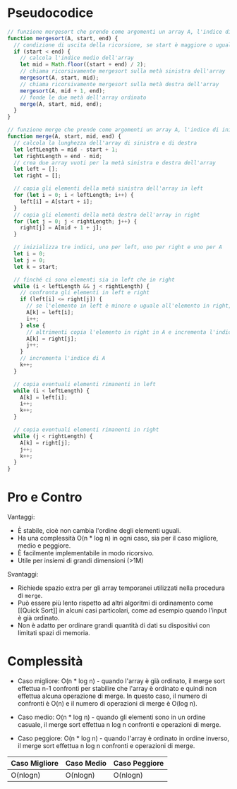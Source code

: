 # Pseudocodice

```js
// funzione mergesort che prende come argomenti un array A, l'indice di inizio e l'indice di fine
function mergesort(A, start, end) {
  // condizione di uscita della ricorsione, se start è maggiore o uguale a end l'array è già ordinato
  if (start < end) {
    // calcola l'indice medio dell'array
    let mid = Math.floor((start + end) / 2);
    // chiama ricorsivamente mergesort sulla metà sinistra dell'array
    mergesort(A, start, mid);
    // chiama ricorsivamente mergesort sulla metà destra dell'array
    mergesort(A, mid + 1, end);
    // fonde le due metà dell'array ordinato
    merge(A, start, mid, end);
  }
}

// funzione merge che prende come argomenti un array A, l'indice di inizio, l'indice medio e l'indice di fine
function merge(A, start, mid, end) {
  // calcola la lunghezza dell'array di sinistra e di destra
  let leftLength = mid - start + 1;
  let rightLength = end - mid;
  // crea due array vuoti per la metà sinistra e destra dell'array
  let left = [];
  let right = [];

  // copia gli elementi della metà sinistra dell'array in left
  for (let i = 0; i < leftLength; i++) {
    left[i] = A[start + i];
  }
  // copia gli elementi della metà destra dell'array in right
  for (let j = 0; j < rightLength; j++) {
    right[j] = A[mid + 1 + j];
  }

  // inizializza tre indici, uno per left, uno per right e uno per A
  let i = 0;
  let j = 0;
  let k = start;

  // finché ci sono elementi sia in left che in right
  while (i < leftLength && j < rightLength) {
    // confronta gli elementi in left e right
    if (left[i] <= right[j]) {
      // se l'elemento in left è minore o uguale all'elemento in right, lo copia in A e incrementa l'indice di left
      A[k] = left[i];
      i++;
    } else {
      // altrimenti copia l'elemento in right in A e incrementa l'indice di right
      A[k] = right[j];
      j++;
    }
    // incrementa l'indice di A
    k++;
  }

  // copia eventuali elementi rimanenti in left
  while (i < leftLength) {
    A[k] = left[i];
    i++;
    k++;
  }

  // copia eventuali elementi rimanenti in right
  while (j < rightLength) {
    A[k] = right[j];
    j++;
    k++;
  }
}
```

# Pro e Contro

Vantaggi:

-   È stabile, cioè non cambia l'ordine degli elementi uguali.    
-   Ha una complessità O(n * log n) in ogni caso, sia per il caso migliore, medio e peggiore.
-   È facilmente implementabile in modo ricorsivo.
-   Utile per insiemi di grandi dimensioni (>1M)

Svantaggi:

-   Richiede spazio extra per gli array temporanei utilizzati nella procedura di `merge`.    
-   Può essere più lento rispetto ad altri algoritmi di ordinamento come [[Quick Sort]] in alcuni casi particolari, come ad esempio quando l'input è già ordinato.
-   Non è adatto per ordinare grandi quantità di dati su dispositivi con limitati spazi di memoria.


# Complessità

-   Caso migliore: O(n * log n) - quando l'array è già ordinato, il merge sort effettua n-1 confronti per stabilire che l'array è ordinato e quindi non effettua alcuna operazione di merge. In questo caso, il numero di confronti è O(n) e il numero di operazioni di merge è O(log n).

-   Caso medio: O(n * log n) - quando gli elementi sono in un ordine casuale, il merge sort effettua n log n confronti e operazioni di merge.

-   Caso peggiore: O(n * log n) - quando l'array è ordinato in ordine inverso, il merge sort effettua n log n confronti e operazioni di merge.

| Caso Migliore | Caso Medio | Caso Peggiore |
| ------------- | ---------- | ------------- |
| O(nlogn)      | O(nlogn)   | O(nlogn)        |

